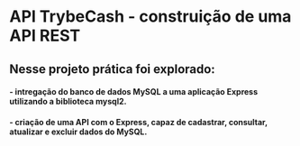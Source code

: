# API TrybeCash - construição de uma API REST 

## Nesse projeto prática foi explorado: 
#### - intregação do banco de dados MySQL a uma aplicação Express utilizando a biblioteca mysql2. 
#### - criação de uma API com o Express, capaz de cadastrar, consultar, atualizar e excluir dados do MySQL.
